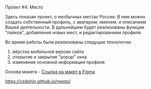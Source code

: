 Проект #4: Место

Здесь показан проект, о необычных местах России. В нем можно создать собственный профиль, с аватаром, именем, и описанием Вашей деятельности. 
В дальнейшем будет реализованы функции "лайков", добавления новых мест, и редактированием профиля.

Во время работы были реализованы следущие технологии:
1) вёрстка мобильной версии сайта
2) открытие и закрытие "popup" окна
3) изменение основной информации профиля

Основа макета - [Ссылка на макет в Figma](https://www.figma.com/file/2cn9N9jSkmxD84oJik7xL7/JavaScript.-Sprint-4?node-id=0%3A1)

https://vzdohin.github.io/mesto/
